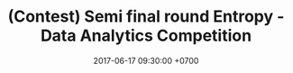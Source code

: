 ---
title: (Contest) Semi final round Entropy - Data Analytics Competition
date: 2017-06-17 09:30:00 +0700
---